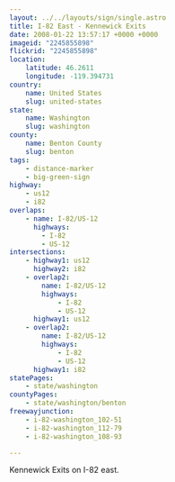 ```yaml
---
layout: ../../layouts/sign/single.astro
title: I-82 East - Kennewick Exits
date: 2008-01-22 13:57:17 +0000 +0000
imageid: "2245855898"
flickrid: "2245855898"
location:
    latitude: 46.2611
    longitude: -119.394731
country:
    name: United States
    slug: united-states
state:
    name: Washington
    slug: washington
county:
    name: Benton County
    slug: benton
tags:
    - distance-marker
    - big-green-sign
highway:
    - us12
    - i82
overlaps:
    - name: I-82/US-12
      highways:
        - I-82
        - US-12
intersections:
    - highway1: us12
      highway2: i82
    - overlap2:
        name: I-82/US-12
        highways:
            - I-82
            - US-12
      highway1: us12
    - overlap2:
        name: I-82/US-12
        highways:
            - I-82
            - US-12
      highway1: i82
statePages:
    - state/washington
countyPages:
    - state/washington/benton
freewayjunction:
    - i-82-washington_102-51
    - i-82-washington_112-79
    - i-82-washington_108-93

---
```

Kennewick Exits on I-82 east.